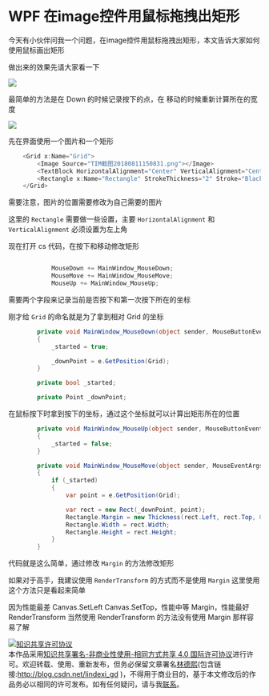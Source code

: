 # WPF 在image控件用鼠标拖拽出矩形

今天有小伙伴问我一个问题，在image控件用鼠标拖拽出矩形，本文告诉大家如何使用鼠标画出矩形

<!--more-->
<!-- CreateTime:2018/11/19 15:35:13 -->



做出来的效果先请大家看一下

<!-- ![](image/WPF 在image控件用鼠标拖拽出矩形/WPF 在image控件用鼠标拖拽出矩形.gif) -->

![](http://cdn.lindexi.site/lindexi%2F2018811152153967)

最简单的方法是在 Down 的时候记录按下的点，在 移动的时候重新计算所在的宽度

<!-- ![](image/WPF 在image控件用鼠标拖拽出矩形/WPF 在image控件用鼠标拖拽出矩形0.png) -->

![](http://cdn.lindexi.site/lindexi%2F201881115410158)

先在界面使用一个图片和一个矩形

```csharp
    <Grid x:Name="Grid">
        <Image Source="TIM截图20180811150831.png"></Image>
        <TextBlock HorizontalAlignment="Center" VerticalAlignment="Center">欢迎访问我博客 http://lindexi.oschina.io </TextBlock>
        <Rectangle x:Name="Rectangle" StrokeThickness="2" Stroke="Black" HorizontalAlignment="Left" VerticalAlignment="Top"></Rectangle>
    </Grid>
```

需要注意，图片的位置需要修改为自己需要的图片

这里的 `Rectangle` 需要做一些设置，主要 `HorizontalAlignment` 和 `VerticalAlignment` 必须设置为左上角

现在打开 cs 代码，在按下和移动修改矩形

```csharp

            MouseDown += MainWindow_MouseDown;
            MouseMove += MainWindow_MouseMove;
            MouseUp += MainWindow_MouseUp;
```

需要两个字段来记录当前是否按下和第一次按下所在的坐标

刚才给 `Grid` 的命名就是为了拿到相对 Grid 的坐标

```csharp
        private void MainWindow_MouseDown(object sender, MouseButtonEventArgs e)
        {
            _started = true;

            _downPoint = e.GetPosition(Grid);
        }

        private bool _started;

        private Point _downPoint;
```

在鼠标按下时拿到按下的坐标，通过这个坐标就可以计算出矩形所在的位置

```csharp
        private void MainWindow_MouseUp(object sender, MouseButtonEventArgs e)
        {
            _started = false;
        }

        private void MainWindow_MouseMove(object sender, MouseEventArgs e)
        {
            if (_started)
            {
                var point = e.GetPosition(Grid);

                var rect = new Rect(_downPoint, point);
                Rectangle.Margin = new Thickness(rect.Left, rect.Top, 0, 0);
                Rectangle.Width = rect.Width;
                Rectangle.Height = rect.Height;
            }
        }
```

代码就是这么简单，通过修改 `Margin` 的方法修改矩形

如果对于高手，我建议使用 `RenderTransform` 的方式而不是使用 `Margin` 这里使用这个方法只是看起来简单

因为性能最差 Canvas.SetLeft Canvas.SetTop，性能中等 Margin，性能最好 RenderTransform 当然使用 RenderTransform 的方法没有使用 Margin 那样容易了解



<a rel="license" href="http://creativecommons.org/licenses/by-nc-sa/4.0/"><img alt="知识共享许可协议" style="border-width:0" src="https://licensebuttons.net/l/by-nc-sa/4.0/88x31.png" /></a><br />本作品采用<a rel="license" href="http://creativecommons.org/licenses/by-nc-sa/4.0/">知识共享署名-非商业性使用-相同方式共享 4.0 国际许可协议</a>进行许可。欢迎转载、使用、重新发布，但务必保留文章署名[林德熙](http://blog.csdn.net/lindexi_gd)(包含链接:http://blog.csdn.net/lindexi_gd )，不得用于商业目的，基于本文修改后的作品务必以相同的许可发布。如有任何疑问，请与我[联系](mailto:lindexi_gd@163.com)。

